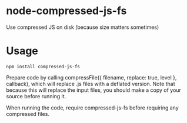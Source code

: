 # node-compressed-js-fs
Use compressed JS on disk (because size matters sometimes)

# Usage

`npm install compressed-js-fs`

Prepare code by calling compressFile({ filename, replace: true, level }, callback), which will replace .js files with a deflated version.
Note that because this will replace the input files, you should make a copy of your source before running it.

When running the code, require compressed-js-fs before requiring any compressed files.